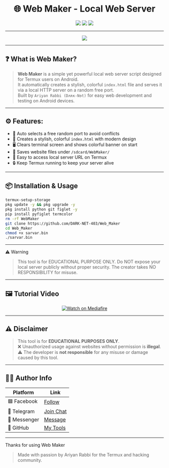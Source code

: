 
<h1 align="center">🌐 Web Maker - Local Web Server</h1>

<p align="center">
  <img src="https://img.shields.io/badge/Made%20With-Python-blue?style=for-the-badge&logo=python" />
  <img src="https://img.shields.io/badge/Platform-Termux-green?style=for-the-badge&logo=android" />
  <img src="https://img.shields.io/badge/Creator-Ariyan%20Rabbi-black?style=for-the-badge&logo=github" />
</p>

---

<p align="center">
  <img src="https://readme-typing-svg.demolab.com?font=Fira+Code&size=22&pause=1000&color=00FF9F&center=true&vCenter=true&width=450&lines=Create+Your+Local+Web+Server!;Fast+and+Easy;+Keep+Termux+Running" />
</p>

---

## ❓ What is Web Maker?

> **Web Maker** is a simple yet powerful local web server script designed for Termux users on Android.  
> It automatically creates a stylish, colorful `index.html` file and serves it via a local HTTP server on a random free port.  
> Built by `Ariyan Rabbi (Dʌʀĸ-Nɘt)` for easy web development and testing on Android devices.

---

## ⚙️ Features:

- 🚀 Auto selects a free random port to avoid conflicts  
- 🎨 Creates a stylish, colorful `index.html` with modern design  
- 🖥️ Clears terminal screen and shows colorful banner on start  
- 📂 Saves website files under `/sdcard/WebMaker/`  
- 🔗 Easy to access local server URL on Termux  
- 🔒 Keep Termux running to keep your server alive  

---

## 📦 Installation & Usage

```bash
termux-setup-storage
pkg update -y && pkg upgrade -y
pkg install python git figlet -y
pip install pyfiglet termcolor
rm -rf WebMaker
git clone https://github.com/DARK-NET-403/Web_Maker
cd Web_Maker
chmod +x sarvar.bin
./sarvar.bin
```

---

⚠️ Warning

> This tool is for EDUCATIONAL PURPOSE ONLY.
Do NOT expose your local server publicly without proper security.
The creator takes NO RESPONSIBILITY for misuse.




---

## 🖼️ Tutorial Video

<p align="center">
  <a href="https://www.mediafire.com/file/10pkvspdrl7cktf/lv_0_20250525024428.mp4/file" target="_blank">
    <img src="https://img.shields.io/badge/▶️ Watch%20Tutorial%20Video%20On-Mediafire-blue?style=for-the-badge&logo=mediafire" alt="Watch on Mediafire">
  </a>
</p>


---

## ⚠️ Disclaimer

> This tool is for **EDUCATIONAL PURPOSES ONLY**.  
> ❌ Unauthorized usage against websites without permission is **illegal**.  
> ⚠️ The developer is **not responsible** for any misuse or damage caused by this tool.

---

## 👨‍💻 Author Info

| Platform     | Link |
|--------------|------|
| 🟦 Facebook   | [Follow](https://www.facebook.com/share/1BS3NxYjiR/) |
| 💬 Telegram   | [Join Chat](https://t.me/DARK_NET_403) |
| 💭 Messenger  | [Message](https://m.me/DARK.NET.403) |
| 🐙 GitHub     | [My Tools](https://github.com/DARK-NET-403) |

---

Thanks for using Web Maker

> Made with passion by Ariyan Rabbi for the Termux and hacking community.

